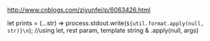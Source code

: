 http://www.cnblogs.com/ziyunfei/p/6063426.html

let prints = (...str) => process.stdout.write(`${util.format.apply(null, str)}\n`);
//using let, rest param, template string & .apply(null, args)



